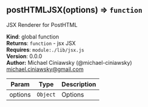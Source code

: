 <a name="postHTMLJSX"></a>

## postHTMLJSX(options) ⇒ <code>function</code>
JSX Renderer for PostHTML

**Kind**: global function  
**Returns**: <code>function</code> - jsx  JSX  
**Requires**: <code>module:./lib/jsx.js</code>  
**Version**: 0.0.0  
**Author:** Michael Ciniawsky (@michael-ciniawsky) <michael.ciniawsky@gmail.com>  

| Param | Type | Description |
| --- | --- | --- |
| options | <code>Object</code> | Options |

